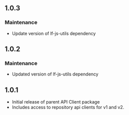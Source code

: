 <!--Copyright Laserfiche.
Licensed under the MIT License. See LICENSE in the project root for license information.-->

## 1.0.3

### Maintenance

- Update version of lf-js-utils dependency

## 1.0.2

### Maintenance

- Updated version of lf-js-utils dependency

## 1.0.1

- Initial release of parent API Client package
- Includes access to repository api clients for v1 and v2.
